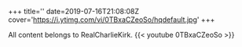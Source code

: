 +++
title=''
date=2019-07-16T21:08:08Z
cover='https://i.ytimg.com/vi/0TBxaCZeoSo/hqdefault.jpg'
+++

All content belongs to RealCharlieKirk.
{{< youtube 0TBxaCZeoSo >}}
